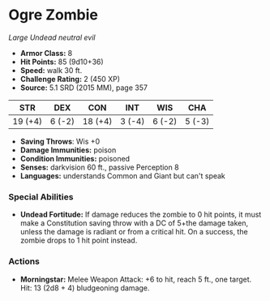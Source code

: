 # Ogre Zombie

*Large* *Undead* *neutral evil*

- **Armor Class:** 8
- **Hit Points:** 85 (9d10+36)
- **Speed:** walk 30 ft.
- **Challenge Rating:** 2 (450 XP)
- **Source:** 5.1 SRD (2015 MM), page 357

| STR | DEX | CON | INT | WIS | CHA |
| --- | --- | --- | --- | --- | --- |
| 19 (+4) | 6 (-2) | 18 (+4) | 3 (-4) | 6 (-2) | 5 (-3) |

- **Saving Throws**: Wis +0
- **Damage Immunities:** poison
- **Condition Immunities:** poisoned
- **Senses:** darkvision 60 ft., passive Perception 8
- **Languages:** understands Common and Giant but can't speak

### Special Abilities

- **Undead Fortitude:** If damage reduces the zombie to 0 hit points, it must make a Constitution saving throw with a DC of 5+the damage taken, unless the damage is radiant or from a critical hit. On a success, the zombie drops to 1 hit point instead.

### Actions

- **Morningstar:** Melee Weapon Attack: +6 to hit, reach 5 ft., one target. Hit: 13 (2d8 + 4) bludgeoning damage.


